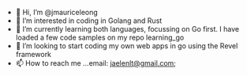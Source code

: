 - 👋 Hi, I’m @jmauriceleong
- 👀 I’m interested in coding in Golang and Rust
- 🌱 I’m currently learning both languages, focussing on Go first. I have loaded a few code samples on my repo learning_go
- 💞️ I’m looking to start coding my own web apps in go using the Revel framework
- 📫 How to reach me ...email: jaelenlt@gmail.com; 

<!---
jmauriceleong/jmauriceleong is a ✨ special ✨ repository because its `README.md` (this file) appears on your GitHub profile.
You can click the Preview link to take a look at your changes.
--->
